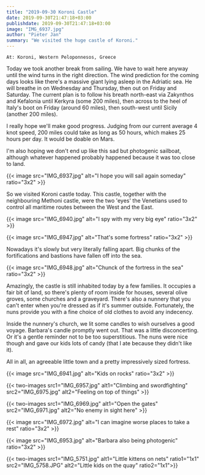 ```yaml
---
title: "2019-09-30 Koroni Castle"
date: 2019-09-30T21:47:18+03:00
publishdate: 2019-09-30T21:47:18+03:00
image: "IMG_6937.jpg"
author: "Pieter Jan"
summary: "We visited the huge castle of Koroni."
---
```


`At: Koroni, Western Peloponnesos, Greece`

Today we took another break from sailing. We have to wait here anyway until the wind turns in the right direction. The wind prediction for the coming days looks like there's a massive giant lying asleep in the Adriatic sea. He will breathe in on Wednesday and Thursday, then out on Friday and Saturday. The current plan is to follow his breath north-east via Zakynthos and Kefalonia until Kerkyra (some 200 miles), then across to the heel of Italy's boot on Friday (around 60 miles), then south-west until Sicily (another 200 miles).

I really hope we'll make good progress. Judging from our current average 4 knot speed, 200 miles could take as long as 50 hours, which makes 25 hours per day. It would be doable on Mars.

I'm also hoping we don't end up like this sad but photogenic sailboat, although whatever happened probably happened because it was too close to land.

{{< image src="IMG_6937.jpg" alt="I hope you will sail again someday" ratio="3x2" >}}

So we visited Koroni castle today. This castle, together with the neighbouring Methoni castle, were the two 'eyes' the Venetians used to control all maritime routes between the West and the East.

{{< image src="IMG_6940.jpg" alt="I spy with my very big eye" ratio="3x2" >}}

{{< image src="IMG_6947.jpg" alt="That's some fortress" ratio="3x2" >}}

Nowadays it's slowly but very literally falling apart. Big chunks of the fortifications and bastions have fallen off into the sea.

{{< image src="IMG_6948.jpg" alt="Chunck of the fortress in the sea" ratio="3x2" >}}

Amazingly, the castle is still inhabited today by a few families. It occupies a fair bit of land, so there's plenty of room inside for houses, several olive groves, some churches and a graveyard. There's also a nunnery that you can't enter when you're dressed as if it's summer outside. Fortunately, the nuns provide you with a fine choice of old clothes to avoid any indecency.

Inside the nunnery's church, we lit some candles to wish ourselves a good voyage. Barbara's candle promptly went out. That was a little disconcerting. Or it's a gentle reminder not to be too superstitious. The nuns were nice though and gave our kids lots of candy (that I ate because they didn't like it).

All in all, an agreeable little town and a pretty impressively sized fortress.

{{< image src="IMG_6941.jpg" alt="Kids on rocks" ratio="3x2" >}}

{{< two-images src1="IMG_6957.jpg" alt1="Climbing and swordfighting" src2="IMG_6975.jpg" alt2="Feeling on top of things" >}}

{{< two-images src1="IMG_6969.jpg" alt1="Open the gates" src2="IMG_6971.jpg" alt2="No enemy in sight here" >}}

{{< image src="IMG_6972.jpg" alt="I can imagine worse places to take a rest" ratio="3x2" >}}

{{< image src="IMG_6953.jpg" alt="Barbara also being photogenic" ratio="3x2" >}}

{{< two-images src1="IMG_5751.jpg" alt1="Little kittens on nets" ratio1="1x1" src2="IMG_5758.JPG" alt2="Little kids on the quay"  ratio2="1x1">}}

